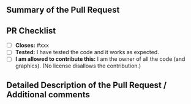 <!-- Enter a brief description/summary of your PR and screenshots if the GUI changes here. What does it fix/what does it change/how was it tested (even manually, if necessary)? -->
## Summary of the Pull Request


<!-- Please review the items on the PR checklist before submitting-->
## PR Checklist
- [ ] **Closes:** #xxx
- [ ] **Tested:** I have tested the code and it works as expected.
- [ ] **I am allowed to contribute this:** I am the owner of all the code (and graphics). (No license disallows the contribution.)

<!-- Provide a more detailed description of the PR, other things fixed or any additional comments/features here -->
## Detailed Description of the Pull Request / Additional comments

